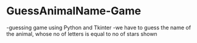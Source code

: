 # GuessAnimalName-Game

-guessing game using Python and Tkinter
-we have to guess the name of the animal, whose no of letters is equal to no of stars shown 
